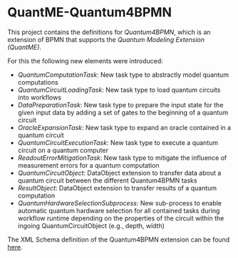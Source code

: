 # QuantME-Quantum4BPMN

This project contains the definitions for _Quantum4BPMN_, which is an extension of BPMN that supports the _Quantum Modeling Extension (QuantME)_.

For this the following new elements were introduced:
* _QuantumComputationTask_: New task type to abstractly model quantum computations
* _QuantumCircuitLoadingTask_: New task type to load quantum circuits into workflows
* _DataPreparationTask_: New task type to prepare the input state for the given input data by adding a set of gates to the beginning of a quantum circuit
* _OracleExpansionTask_: New task type to expand an oracle contained in a quantum circuit
* _QuantumCircuitExecutionTask_: New task type to execute a quantum circuit on a quantum computer
* _ReadoutErrorMitigationTask_: New task type to mitigate the influence of measurement errors for a quantum computation
* _QuantumCircuitObject_: DataObject extension to transfer data about a quantum circuit between the different Quantum4BPMN tasks
* _ResultObject_: DataObject extension to transfer results of a quantum computation
* _QuantumHardwareSelectionSubprocess_: New sub-process to enable automatic quantum hardware selection for all contained tasks during workflow runtime depending on the properties of the circuit within the ingoing QuantumCircuitObject (e.g., depth, width)

The XML Schema definition of the Quantum4BPMN extension can be found [here](https://github.com/wederbn/QuantME-BPMN4Quantum/blob/master/Quantum4BPMN-Extensions.xsd).

